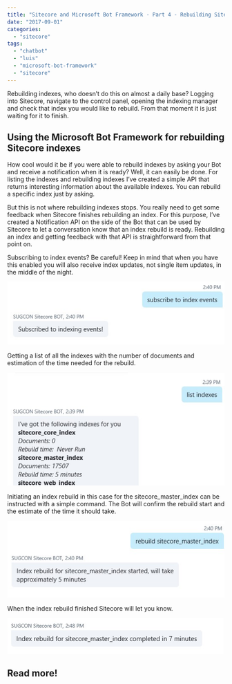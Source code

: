 ```yaml
---
title: "Sitecore and Microsoft Bot Framework - Part 4 - Rebuilding Sitecore indexes"
date: "2017-09-01"
categories: 
  - "sitecore"
tags: 
  - "chatbot"
  - "luis"
  - "microsoft-bot-framework"
  - "sitecore"
---
```


Rebuilding indexes, who doesn’t do this on almost a daily base? Logging into Sitecore, navigate to the control panel, opening the indexing manager and check that index you would like to rebuild. From that moment it is just waiting for it to finish.

## Using the Microsoft Bot Framework for rebuilding Sitecore indexes

How cool would it be if you were able to rebuild indexes by asking your Bot and receive a notification when it is ready? Well, it can easily be done. For listing the indexes and rebuilding indexes I’ve created a simple API that returns interesting information about the available indexes. You can rebuild a specific index just by asking.

But this is not where rebuilding indexes stops. You really need to get some feedback when Sitecore finishes rebuilding an index. For this purpose, I’ve created a Notification API on the side of the Bot that can be used by Sitecore to let a conversation know that an index rebuild is ready. Rebuilding an index and getting feedback with that API is straightforward from that point on.

Subscribing to index events? Be careful! Keep in mind that when you have this enabled you will also receive index updates, not single item updates, in the middle of the night.

![](images/index-subscribe.jpg)

Getting a list of all the indexes with the number of documents and estimation of the time needed for the rebuild.

![](images/index-list.jpg)

Initiating an index rebuild in this case for the sitecore\_master\_index can be instructed with a simple command. The Bot will confirm the rebuild start and the estimate of the time it should take.

![](images/index-rebuild-master.jpg)

When the index rebuild finished Sitecore will let you know.

![](images/index-rebuild-completed.jpg)

## Read more!
